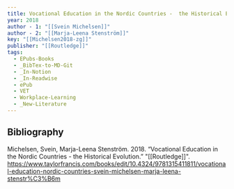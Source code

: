 ```yaml
---
title: Vocational Education in the Nordic Countries -  the Historical Evolution
year: 2018
author - 1: "[[Svein Michelsen]]"
author - 2: "[[Marja-Leena Stenström]]"
key: "[[Michelsen2018-zg]]"
publisher: "[[Routledge]]"
tags:
  - EPubs-Books
  - _BibTex-to-MD-Git
  - _In-Notion
  - _In-Readwise
  - ePub
  - VET
  - Workplace-Learning
  - _New-Literature
---
```


## Bibliography
Michelsen, Svein, Marja-Leena Stenström. 2018. “Vocational Education in the Nordic Countries -  the Historical Evolution.” "[[Routledge]]". https://www.taylorfrancis.com/books/edit/10.4324/9781315411811/vocational-education-nordic-countries-svein-michelsen-marja-leena-stenstr%C3%B6m